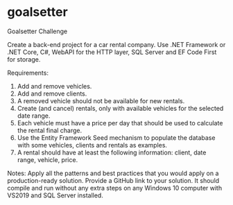 # goalsetter
Goalsetter Challenge

Create a back-end project for a car rental company. Use .NET Framework or .NET Core, C#, WebAPI for the HTTP layer, SQL Server and EF Code First for storage.

Requirements:
1. Add and remove vehicles.
2. Add and remove clients.
3. A removed vehicle should not be available for new rentals.
4. Create (and cancel) rentals, only with available vehicles for the selected date range.
5. Each vehicle must have a price per day that should be used to calculate the rental final charge.
6. Use the Entity Framework Seed mechanism to populate the database with some vehicles, clients and rentals as examples.
7. A rental should have at least the following information: client, date range, vehicle, price.

Notes:
Apply all the patterns and best practices that you would apply on a production-ready solution.
Provide a GitHub link to your solution. It should compile and run without any extra steps on any Windows 10 computer with VS2019 and SQL Server installed.
